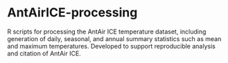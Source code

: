 # AntAirICE-processing
R scripts for processing the AntAir ICE temperature dataset, including generation of daily, seasonal, and annual summary statistics such as mean and maximum temperatures. Developed to support reproducible analysis and citation of AntAir ICE.

